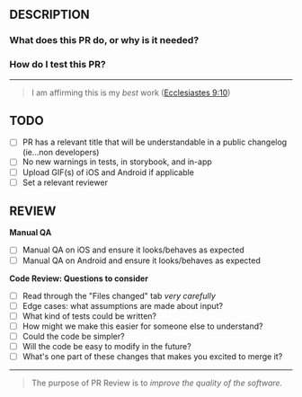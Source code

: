 ## DESCRIPTION

### What does this PR do, or why is it needed?

### How do I test this PR?

---

> I am affirming this is my _best_ work ([Ecclesiastes 9:10](https://www.bible.com/bible/97/ECC.9.10.MSG))

## TODO

- [ ] PR has a relevant title that will be understandable in a public changelog (ie...non developers)
- [ ] No new warnings in tests, in storybook, and in-app
- [ ] Upload GIF(s) of iOS and Android if applicable
- [ ] Set a relevant reviewer

## REVIEW

**Manual QA**

- [ ] Manual QA on iOS and ensure it looks/behaves as expected
- [ ] Manual QA on Android and ensure it looks/behaves as expected

**Code Review: Questions to consider**

- [ ] Read through the "Files changed" tab _very carefully_
- [ ] Edge cases: what assumptions are made about input?
- [ ] What kind of tests could be written?
- [ ] How might we make this easier for someone else to understand?
- [ ] Could the code be simpler?
- [ ] Will the code be easy to modify in the future?
- [ ] What's one part of these changes that makes you excited to merge it?

---

> The purpose of PR Review is to _improve the quality of the software._
